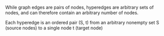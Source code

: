 While graph edges are pairs of nodes, hyperedges are arbitrary sets of nodes, and can therefore contain an arbitrary number of nodes.

Each hyperedge is an ordered pair (S, t)  from an arbitrary nonempty set S (source nodes) to a single node t (target node)


